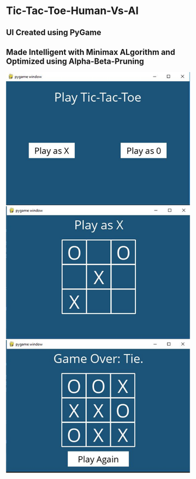 # Tic-Tac-Toe-Human-Vs-AI

## UI Created using PyGame
## Made Intelligent with Minimax ALgorithm and Optimized using Alpha-Beta-Pruning
![Start](https://github.com/manan-bedi2908/Tic-Tac-Toe-Human-Vs-AI-/blob/main/Tic/1.JPG)
![Game Continuing](https://github.com/manan-bedi2908/Tic-Tac-Toe-Human-Vs-AI-/blob/main/Tic/2.JPG)
![Result](https://github.com/manan-bedi2908/Tic-Tac-Toe-Human-Vs-AI-/blob/main/Tic/3.JPG)
